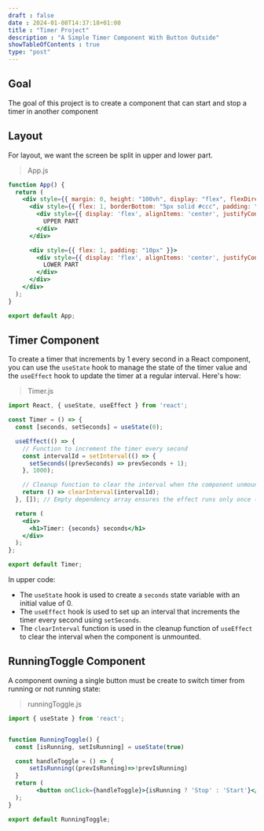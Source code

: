 ```yaml
--- 
draft : false
date : 2024-01-08T14:37:18+01:00
title : "Timer Project"
description : "A Simple Timer Component With Button Outside"
showTableOfContents : true
type: "post"
---
```


## Goal

The goal of this project is to create a component that can start and stop a timer in another component 

## Layout

For layout, we want the screen be split in upper and lower part.

> App.js
```jsx
function App() {
  return (
    <div style={{ margin: 0, height: "100vh", display: "flex", flexDirection: "column", alignItems: "center", justifyContent: "center" }}>
      <div style={{ flex: 1, borderBottom: "5px solid #ccc", padding: "10px" }}>
        <div style={{ display: 'flex', alignItems: 'center', justifyContent: 'center', height: '100%' }}>
          UPPER PART
        </div>
      </div>

      <div style={{ flex: 1, padding: "10px" }}>
        <div style={{ display: 'flex', alignItems: 'center', justifyContent: 'center', height: '100%' }}>
          LOWER PART
        </div>
      </div>
    </div>
  );
}

export default App;
```

## Timer Component

To create a timer that increments by 1 every second in a React component, you can use the `useState` hook to manage the state of the timer value and the `useEffect` hook to update the timer at a regular interval. Here's how:

> Timer.js
```jsx
import React, { useState, useEffect } from 'react';

const Timer = () => {
  const [seconds, setSeconds] = useState(0);

  useEffect(() => {
    // Function to increment the timer every second
    const intervalId = setInterval(() => {
      setSeconds((prevSeconds) => prevSeconds + 1);
    }, 1000);

    // Cleanup function to clear the interval when the component unmounts
    return () => clearInterval(intervalId);
  }, []); // Empty dependency array ensures the effect runs only once (on mount)

  return (
    <div>
      <h1>Timer: {seconds} seconds</h1>
    </div>
  );
};

export default Timer;
```
In upper code:
* The `useState` hook is used to create a `seconds` state variable with an initial value of 0.
* The `useEffect` hook is used to set up an interval that increments the timer every second using `setSeconds`.
* The `clearInterval` function is used in the cleanup function of `useEffect` to clear the interval when the component is unmounted.

## RunningToggle Component

A component owning a single button must be create to switch timer from running or not running state:
> runningToggle.js
```jsx
import { useState } from 'react';


function RunningToggle() {
  const [isRunning, setIsRunning] = useState(true)

  const handleToggle = () => {
      setIsRunning((prevIsRunning)=>!prevIsRunning)
  }
  return (
        <button onClick={handleToggle}>{isRunning ? 'Stop' : 'Start'}</button>
  );
}

export default RunningToggle;
```
